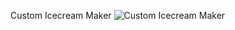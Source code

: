 Custom Icecream Maker
![Custom Icecream Maker](https://github.com/rabiaztoprak/JAVASCRIPT-PROJECTS/assets/80384765/265c8f20-1207-4bf8-8aeb-8f77f2bc5c1b)
